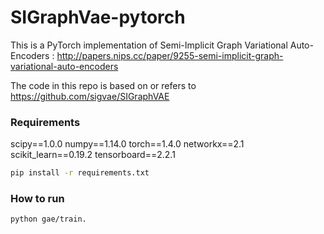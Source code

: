 # SIGraphVae-pytorch

This is a PyTorch implementation of Semi-Implicit Graph Variational Auto-Encoders :
http://papers.nips.cc/paper/9255-semi-implicit-graph-variational-auto-encoders

The code in this repo is based on or refers to https://github.com/sigvae/SIGraphVAE
### Requirements
scipy==1.0.0
numpy==1.14.0
torch==1.4.0
networkx==2.1
scikit_learn==0.19.2
tensorboard==2.2.1

```bash
pip install -r requirements.txt
```
### How to run
```bashb
python gae/train.
```
